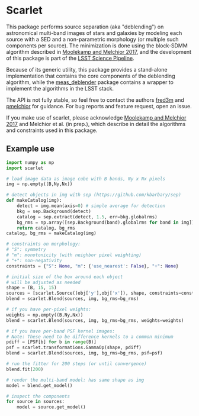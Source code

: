 # Scarlet

This package performs source separation (aka "deblending") on astronomical multi-band images of stars and galaxies by modeling each source with a SED and a non-parametric morphology (or multiple such components per source). The minimization is done using the block-SDMM algorithm described in [Moolekamp and Melchior 2017](https://arxiv.org/abs/1708.09066), and the development of this package is part of the [LSST Science Pipeline](https://pipelines.lsst.io).

Because of its generic utility, this package provides a stand-alone implementation that contains the core components of the deblending algorithm, while the [meas_deblender](https://github.com/lsst/meas_deblender) package contains a wrapper to implement the algorithms in the LSST stack. 

The API is not fully stable, so feel free to contact the authors [fred3m](https://github.com/fred3m) and [pmelchior](https://github.com/pmelchior) for guidance. For bug reports and feature request, open an issue.

If you make use of scarlet, please acknowledge [Moolekamp and Melchior 2017](https://arxiv.org/abs/1708.09066) and Melchior et al. (in prep.), which describe in detail the algorithms and constraints used in this package.

## Example use

```python
import numpy as np
import scarlet

# load image data as image cube with B bands, Ny x Nx pixels
img = np.empty((B,Ny,Nx))

# detect objects in img with sep (https://github.com/kbarbary/sep)
def makeCatalog(img):
    detect = img.mean(axis=0) # simple average for detection
    bkg = sep.Background(detect)
    catalog = sep.extract(detect, 1.5, err=bkg.globalrms)
    bg_rms = np.array([sep.Background(band).globalrms for band in img])
    return catalog, bg_rms
catalog, bg_rms = makeCatalog(img)

# constraints on morphology:
# "S": symmetry
# "m": monotonicity (with neighbor pixel weighting)
# "+": non-negativity
constraints = {"S": None, "m": {'use_nearest': False}, "+": None}

# initial size of the box around each object
# will be adjusted as needed
shape = (B, 15, 15)
sources = [scarlet.Source((obj['y'],obj['x']), shape, constraints=constraints) for obj in catalog]
blend = scarlet.Blend(sources, img, bg_rms=bg_rms)

# if you have per-pixel weights:
weights = np.empty((B,Ny,Nx))
blend = scarlet.Blend(sources, img, bg_rms=bg_rms, weights=weights)

# if you have per-band PSF kernel images:
# Note: These need to be difference kernels to a common minimum 
pdiff = [PSF[b] for b in range(B)]
psf = scarlet.transformations.GammaOp(shape, pdiff)
blend = scarlet.Blend(sources, img, bg_rms=bg_rms, psf=psf)

# run the fitter for 200 steps (or until convergence)
blend.fit(200)

# render the multi-band model: has same shape as img
model = blend.get_model()

# inspect the components
for source in sources:
    model = source.get_model()
```